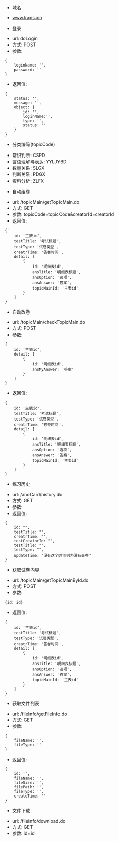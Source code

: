 * 域名
- www.lrans.xin

* 登录
- url: doLogin
- 方式: POST
- 参数: 
```
{
	loginName: '',
	password: ''
}
```
- 返回值:
```
{
	status: '',
	message: '',
	object: {
		id: '',
		loginName:'',
		type: '',
		status: ''
	}
}
```

* 分类编码(topicCode)
- 常识判断: CSPD
- 言语理解与表达: YYLJYBD
- 数量关系: SLGX
- 判断关系: PDGX
- 资料分析: ZLFX

* 自动组卷
- url: /topicMain/getTopicMain.do
- 方式: GET
- 参数: topicCode=topicCode&creatorId=creatorId
- 返回值:

```
{`
	id: '主表id',
	testTitle: '考试标题',
	testType: '试卷类型', 
	creatrTime: '答卷时间',
	detail: [
		{
			id: '明细表id',
			ansTitle: '明细表标题',
			ansOption: '选项',
			ansAnswer: '答案',
			topicMainId: '主表id'
		}
	]
}
```

* 自动改卷
- url: /topicMain/checkTopicMain.do
- 方式: POST
- 参数: 

```
{
	id: '主表id',
	detail: [
		{
			id: '明细表id',
			ansMyAnswer: '答案'
		}
	]
}
```
- 返回值:
```
{
	id: '主表id',
	testTitle: '考试标题',
	testType: '试卷类型', 
	creatrTime: '答卷时间',
	detail: [
		{
			id: '明细表id',
			ansTitle: '明细表标题',
			ansOption: '选项',
			ansAnswer: '答案',
			topicMainId: '主表id'
		}
	]
}
```

* 练习历史
- url: /ancCard/history.do
- 方式: GET
- 参数: 
- 返回值:
```
{
	id: "", 
	testTitle: "",
	creatrTime: "",
	testCreatorId: "",
	testTitle: "",
	testType: "",
	updateTime: "没有这个时间则为没有交卷"
}
```

* 获取试卷内容
- url: /topicMain/getTopicMainById.do
- 方式: POST
- 参数: 
```
{id: id}
```
- 返回值:
```
{
	id: '主表id',
	testTitle: '考试标题',
	testType: '试卷类型', 
	creatrTime: '答卷时间',
	detail: [
		{
			id: '明细表id',
			ansTitle: '明细表标题',
			ansOption: '选项',
			ansAnswer: '答案',
			topicMainId: '主表id'
		}
	]
}
```

* 获取文件列表
- url: /fileInfo/getFileInfo.do
- 方式: GET
- 参数:
```
{
	fileName: '',
	fileType: ''
}
```
- 返回值:
```
{
	id: '',
	fileName: '',
	fileSize: '',
	filePath: '',
	fileType: '',
	createTime: ''
}
```

* 文件下载
- url: /fileInfo/download.do
- 方式: GET
- 参数: id=id
